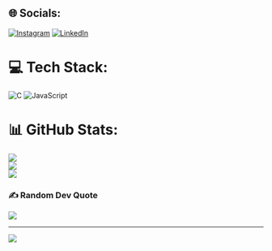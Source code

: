 
## 🌐 Socials:
[![Instagram](https://img.shields.io/badge/Instagram-%23E4405F.svg?logo=Instagram&logoColor=white)](https://instagram.com/felixlvu) [![LinkedIn](https://img.shields.io/badge/LinkedIn-%230077B5.svg?logo=linkedin&logoColor=white)](https://linkedin.com/in/félix-schrynemaekers) 

# 💻 Tech Stack:
![C](https://img.shields.io/badge/c-%2300599C.svg?style=for-the-badge&logo=c&logoColor=white) ![JavaScript](https://img.shields.io/badge/javascript-%23323330.svg?style=for-the-badge&logo=javascript&logoColor=%23F7DF1E)
# 📊 GitHub Stats:
![](https://github-readme-stats.vercel.app/api?username=felixlvu&theme=dark&hide_border=false&include_all_commits=false&count_private=false)<br/>
![](https://github-readme-streak-stats.herokuapp.com/?user=felixlvu&theme=dark&hide_border=false)<br/>
![](https://github-readme-stats.vercel.app/api/top-langs/?username=felixlvu&theme=dark&hide_border=false&include_all_commits=false&count_private=false&layout=compact)

### ✍️ Random Dev Quote
![](https://quotes-github-readme.vercel.app/api?type=vetical&theme=radical)

---
[![](https://visitcount.itsvg.in/api?id=felixlvu&icon=2&color=1)](https://visitcount.itsvg.in)

<!-- Proudly created with GPRM ( https://gprm.itsvg.in ) -->
